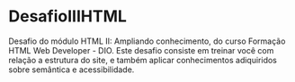 # DesafioIIIHTML
Desafio do módulo HTML II: Ampliando conhecimento, do curso Formação HTML Web Developer - DIO. Este desafio consiste em treinar você com relação a estrutura do site, e também aplicar conhecimentos adiquiridos sobre semântica e acessibilidade.
